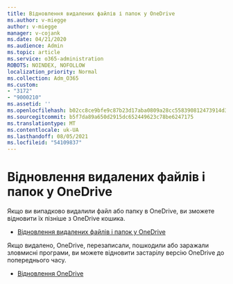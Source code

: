 ```yaml
---
title: Відновлення видалених файлів і папок у OneDrive
ms.author: v-miegge
author: v-miegge
manager: v-cojank
ms.date: 04/21/2020
ms.audience: Admin
ms.topic: article
ms.service: o365-administration
ROBOTS: NOINDEX, NOFOLLOW
localization_priority: Normal
ms.collection: Adm_O365
ms.custom:
- "3172"
- "9000210"
ms.assetid: ''
ms.openlocfilehash: b02cc8ce9bfe9c87b23d17aba0809a28cc558390812473914d378d60ea30a660
ms.sourcegitcommit: b5f7da89a650d2915dc652449623c78be6247175
ms.translationtype: MT
ms.contentlocale: uk-UA
ms.lasthandoff: 08/05/2021
ms.locfileid: "54109837"
---
```

# <a name="restore-deleted-files-or-folders-in-onedrive"></a>Відновлення видалених файлів і папок у OneDrive

Якщо ви випадково видалили файл або папку в OneDrive, ви зможете відновити їх пізніше з OneDrive кошика.

* [Відновлення видалених файлів і папок у OneDrive](https://support.office.com/article/restore-deleted-files-or-folders-in-onedrive-949ada80-0026-4db3-a953-c99083e6a84f)

Якщо видалено, OneDrive, перезаписали, пошкодили або заражали зловмисні програми, ви можете відновити застарілу версію OneDrive до попереднього часу.

* [Відновлення OneDrive](https://support.office.com/article/Restore-your-OneDrive-fa231298-759d-41cf-bcd0-25ac53eb8a15)
